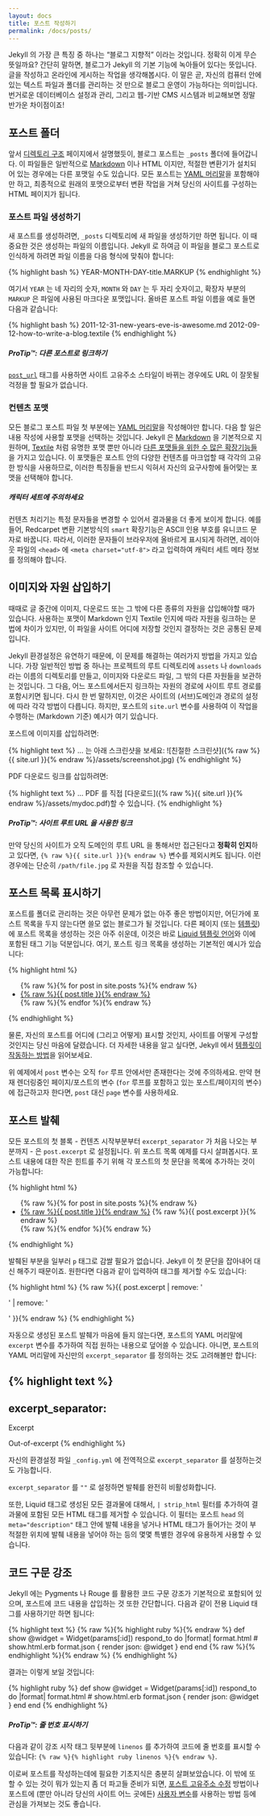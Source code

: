 ```yaml
---
layout: docs
title: 포스트 작성하기
permalink: /docs/posts/
---
```


Jekyll 의 가장 큰 특징 중 하나는 “블로그 지향적” 이라는 것입니다. 정확히 이게
무슨 뜻일까요? 간단히 말하면, 블로그가 Jekyll 의 기본 기능에 녹아들어 있다는
뜻입니다. 글을 작성하고 온라인에 게시하는 작업을 생각해봅시다. 이 말은 곧,
자신의 컴퓨터 안에 있는 텍스트 파일과 폴더를 관리하는 것 만으로 블로그 운영이
가능하다는 의미입니다. 번거로운 데이터베이스 설정과 관리, 그리고 웹-기반 CMS
시스템과 비교해보면 정말 반가운 차이점이죠!

## 포스트 폴더

앞서 [디렉토리 구조](../structure/) 페이지에서 설명했듯이, 블로그 포스트는
`_posts` 폴더에 들어갑니다. 이 파일들은 일반적으로
[Markdown](http://daringfireball.net/projects/markdown/) 이나 HTML 이지만,
적절한 변환기가 설치되어 있는 경우에는 다른 포맷일 수도 있습니다.
모든 포스트는 [YAML 머리말](../frontmatter/)을 포함해야만 하고, 최종적으로
원래의 포맷으로부터 변환 작업을 거쳐 당신의 사이트를 구성하는 HTML 페이지가
됩니다.

### 포스트 파일 생성하기

새 포스트를 생성하려면, `_posts` 디렉토리에 새 파일을 생성하기만 하면 됩니다.
이 때 중요한 것은 생성하는 파일의 이름입니다. Jekyll 로 하여금 이 파일을 블로그
포스트로 인식하게 하려면 파일 이름을 다음 형식에 맞춰야 합니다:

{% highlight bash %}
YEAR-MONTH-DAY-title.MARKUP
{% endhighlight %}

여기서 `YEAR` 는 네 자리의 숫자, `MONTH` 와 `DAY` 는 두 자리 숫자이고, 확장자
부분의 `MARKUP` 은 파일에 사용된 마크다운 포맷입니다. 올바른 포스트 파일 이름을
예로 들면 다음과 같습니다:

{% highlight bash %}
2011-12-31-new-years-eve-is-awesome.md
2012-09-12-how-to-write-a-blog.textile
{% endhighlight %}

<div class="note">
  <h5>ProTip™: 다른 포스트로 링크하기</h5>
  <p>
    <code><a href="../templates/#post-url">post_url</a></code> 태그를 사용하면
    사이트 고유주소 스타일이 바뀌는 경우에도 URL 이 잘못될 걱정을 할 필요가
    없습니다.
  </p>
</div>

### 컨텐츠 포맷

모든 블로그 포스트 파일 첫 부분에는 [YAML 머리말](../frontmatter/)을 작성해야만
합니다. 다음 할 일은 내용 작성에 사용할 포맷을 선택하는 것입니다. Jekyll 은
[Markdown](http://daringfireball.net/projects/markdown/) 을 기본적으로 지원하며,
[Textile](http://redcloth.org/textile) 처럼 유명한 포맷 뿐만 아니라 [다른
포맷들을 위한 수 많은 확장기능들](/docs/plugins/#converters-1)을 가지고
있습니다. 이 포맷들은 포스트 안의 다양한 컨텐츠를 마크업할 때 각각의 고유한
방식을 사용하므로, 이러한 특징들을 반드시 익혀서 자신의 요구사항에 들어맞는
포맷을 선택해야 합니다.

<div class="note info">
  <h5>캐릭터 세트에 주의하세요</h5>
  <p>
    컨텐츠 처리기는 특정 문자들을 변경할 수 있어서 결과물을 더 좋게 보이게
    합니다. 예를 들어, Redcarpet 변환 기본방식의 <code>smart</code> 확장기능은
    ASCII 인용 부호를 유니코드 문자로 바꿉니다. 따라서, 이러한 문자들이
    브라우저에 올바르게 표시되게 하려면, 레이아웃 파일의 <code>&lt;head&gt;</code>
    에 <code>&lt;meta charset=&quot;utf-8&quot;&gt;</code> 라고 입력하여 캐릭터
    세트 메타 정보를 정의해야 합니다.
  </p>
</div>

## 이미지와 자원 삽입하기

때때로 글 중간에 이미지, 다운로드 또는 그 밖에 다른 종류의 자원을 삽입해야할
때가 있습니다. 사용하는 포맷이 Markdown 인지 Textile 인지에 따라 자원을 링크하는
문법에 차이가 있지만, 이 파일을 사이트 어디에 저장할 것인지 결정하는 것은 공통된
문제입니다.

Jekyll 환경설정은 유연하기 때문에, 이 문제를 해결하는 여러가지 방법을 가지고
있습니다. 가장 일반적인 방법 중 하나는 프로젝트의 루트 디렉토리에 `assets` 나
`downloads` 라는 이름의 디렉토리를 만들고, 이미지와 다운로드 파일, 그 밖의 다른
자원들을 보관하는 것입니다. 그 다음, 어느 포스트에서든지 링크하는 자원의 경로에
사이트 루트 경로를 포함시키면 됩니다. 다시 한 번 말하지만, 이것은 사이트의
(서브)도메인과 경로의 설정에 따라 각각 방법이 다릅니다. 하지만, 포스트의
`site.url` 변수를 사용하여 이 작업을 수행하는 (Markdown 기준) 예시가 여기
있습니다.

포스트에 이미지를 삽입하려면:

{% highlight text %}
… 는 아래 스크린샷을 보세요:
![친절한 스크린샷]({% raw %}{{ site.url }}{% endraw %}/assets/screenshot.jpg)
{% endhighlight %}

PDF 다운로드 링크를 삽입하려면:

{% highlight text %}
… PDF 를 직접 [다운로드]({% raw %}{{ site.url }}{% endraw %}/assets/mydoc.pdf)할 수 있습니다.
{% endhighlight %}

<div class="note">
  <h5>ProTip™: 사이트 루트 URL 을 사용한 링크</h5>
  <p>
    만약 당신의 사이트가 오직 도메인의 루트 URL 을 통해서만 접근된다고
    <strong>정확히 인지</strong>하고 있다면, <code>{% raw %}{{ site.url }}{% endraw %}</code>
    변수를 제외시켜도 됩니다. 이런 경우에는 단순히 <code>/path/file.jpg</code>
    로 자원을 직접 참조할 수 있습니다.
  </p>
</div>

## 포스트 목록 표시하기

포스트를 폴더로 관리하는 것은 아무런 문제가 없는 아주 좋은 방법이지만, 어딘가에
포스트 목록을 두지 않는다면 쓸모 없는 블로그가 될 것입니다. 다른 페이지 (또는
[템플릿](../templates/)) 에 포스트 목록을 생성하는 것은 아주 쉬운데, 이것은 바로
[Liquid 템플릿 언어](http://wiki.shopify.com/Liquid)와 이에 포함된 태그 기능
덕분입니다. 여기, 포스트 링크 목록을 생성하는 기본적인 예시가 있습니다:

{% highlight html %}
<ul>
  {% raw %}{% for post in site.posts %}{% endraw %}
    <li>
      <a href="{% raw %}{{ post.url }}{% endraw %}">{% raw %}{{ post.title }}{% endraw %}</a>
    </li>
  {% raw %}{% endfor %}{% endraw %}
</ul>
{% endhighlight %}

물론, 자신의 포스트를 어디에 (그리고 어떻게) 표시할 것인지, 사이트를 어떻게
구성할 것인지는 당신 마음에 달렸습니다. 더 자세한 내용을 알고 싶다면, Jekyll
에서 [템플릿이 작동하는 방법](../templates/)을 읽어보세요.

위 예제에서 `post` 변수는 오직 `for` 루프 안에서만 존재한다는 것에 주의하세요.
만약 현재 렌더링중인 페이지/포스트의 변수 (`for` 루프를 포함하고 있는
포스트/페이지의 변수) 에 접근하고자 한다면, `post` 대신 `page` 변수를
사용하세요.

## 포스트 발췌

모든 포스트의 첫 블록 - 컨텐츠 시작부분부터 `excerpt_separator` 가 처음 나오는
부분까지 - 은 `post.excerpt` 로 설정됩니다.
위 포스트 목록 예제를 다시 살펴봅시다.
포스트 내용에 대한 작은 힌트를 주기 위해 각 포스트의 첫 문단을 목록에 추가하는
것이 가능합니다:

{% highlight html %}
<ul>
  {% raw %}{% for post in site.posts %}{% endraw %}
    <li>
      <a href="{% raw %}{{ post.url }}{% endraw %}">{% raw %}{{ post.title }}{% endraw %}</a>
      {% raw %}{{ post.excerpt }}{% endraw %}
    </li>
  {% raw %}{% endfor %}{% endraw %}
</ul>
{% endhighlight %}

발췌된 부분을 일부러 `p` 태그로 감쌀 필요가 없습니다. Jekyll 이 첫 문단을
잡아내어 대신 해주기 때문이죠. 원한다면 다음과 같이 입력하여 태그를 제거할 수도
있습니다:

{% highlight html %}
{% raw %}{{ post.excerpt | remove: '<p>' | remove: '</p>' }}{% endraw %}
{% endhighlight %}

자동으로 생성된 포스트 발췌가 마음에 들지 않는다면, 포스트의 YAML 머리말에
`excerpt` 변수를 추가하여 직접 원하는 내용으로 덮어쓸 수 있습니다. 아니면,
포스트의 YAML 머리말에 자신만의 `excerpt_separator` 를 정의하는 것도 고려해볼만
합니다:

{% highlight text %}
---
excerpt_separator: <!--more-->
---

Excerpt
<!--more-->
Out-of-excerpt
{% endhighlight %}

자신의 환경설정 파일 `_config.yml` 에 전역적으로 `excerpt_separator` 를
설정하는것도 가능합니다.

`excerpt_separator` 를 `""` 로 설정하면 발췌를 완전히 비활성화합니다.

또한, Liquid 태그로 생성된 모든 결과물에 대해서, `| strip_html` 필터를 추가하여
결과물에 포함된 모든 HTML 태그를 제거할 수 있습니다. 이 필터는 포스트 `head` 의
`meta="description"` 태그 안에 발췌 내용을 넣거나 HTML 태그가 들어가는 것이
부적절한 위치에 발췌 내용을 넣어야 하는 등의 몇몇 특별한 경우에 유용하게 사용할
수 있습니다.

## 코드 구문 강조

Jekyll 에는 Pygments 나 Rouge 를 활용한 코드 구문 강조가 기본적으로 포함되어
있으며, 포스트에 코드 내용을 삽입하는 것 또한 간단합니다. 다음과 같이 전용
Liquid 태그를 사용하기만 하면 됩니다:

{% highlight text %}
{% raw %}{% highlight ruby %}{% endraw %}
def show
  @widget = Widget(params[:id])
  respond_to do |format|
    format.html # show.html.erb
    format.json { render json: @widget }
  end
end
{% raw %}{% endhighlight %}{% endraw %}
{% endhighlight %}

결과는 이렇게 보일 것입니다:

{% highlight ruby %}
def show
  @widget = Widget(params[:id])
  respond_to do |format|
    format.html # show.html.erb
    format.json { render json: @widget }
  end
end
{% endhighlight %}

<div class="note">
  <h5>ProTip™: 줄 번호 표시하기</h5>
  <p>
    다음과 같이 강조 시작 태그 뒷부분에 <code>linenos</code> 를 추가하여 코드에
    줄 번호를 표시할 수 있습니다:
    <code>{% raw %}{% highlight ruby linenos %}{% endraw %}</code>.
  </p>
</div>

이로써 포스트를 작성하는데에 필요한 기초지식은 충분히 살펴보았습니다. 이 밖에 또
할 수 있는 것이 뭐가 있는지 좀 더 파고들 준비가 되면, [포스트 고유주소
수정](../permalinks/) 방법이나 포스트에 (뿐만 아니라 당신의 사이트 어느 곳에든)
[사용자 변수](../variables/)를 사용하는 방법 등에 관심을 가져보는 것도 좋습니다.

